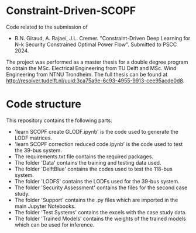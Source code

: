 # Constraint-Driven-SCOPF

Code related to the submission of

- B.N. Giraud, A. Rajaei, J.L. Cremer. "Constraint-Driven Deep Learning for N-k Security Constrained Optimal Power Flow". Submitted to PSCC 2024.

The project was performed as a master thesis for a double degree program to obtain the MSc. Electrical Engineering from TU Delft and MSc. Wind Engineering from NTNU Trondheim. The full thesis can be found at http://resolver.tudelft.nl/uuid:3ca75a9e-6c93-4955-9913-cee95acde0d8. 

# Code structure

This repository contains the following parts:

- 'learn SCOPF create GLODF.ipynb' is the code used to generate the LODF matrices.
- 'learn SCOPF correction reduced code.ipynb' is the code used to test the 39-bus system.
- The requirements.txt file contains the required packages.
- The folder 'Data' contains the training and testing data used. 
- The folder 'DelftBlue' contains the codes used to test the 118-bus system.
- The folder 'LODFS' contains the LODFs used for the 39-bus system.
- The folder 'Security Assessment' contains the files for the second case study.
- The folder 'Support' contains the .py files which are imported in the main Jupyter Notebooks.
- The folder 'Test Systems' contains the excels with the case study data.
- The folder 'Trained Models' contains the weights of the trained models which can be used for inference.
